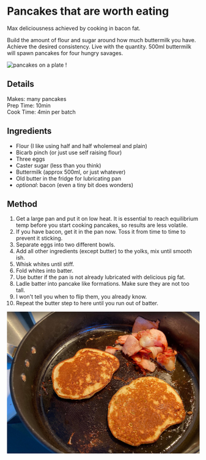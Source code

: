 # Pancakes that are worth eating

Max deliciousness achieved by cooking in bacon fat.

Build the amount of flour and sugar around how much buttermilk you have. Achieve the desired consistency. Live with the quantity. 500ml buttermilk will spawn pancakes for four hungry savages.

![pancakes on a plate !](./pictures/pancakes_plated.jpeg)

## Details
Makes: many pancakes\
Prep Time:  10min\
Cook Time:  4min per batch

## Ingredients
- Flour (I like using half and half wholemeal and plain)
- Bicarb pinch (or just use self raising flour)
- Three eggs
- Caster sugar (less than you think)
- Buttermilk (approx 500ml, or just whatever)
- Old butter in the fridge for lubricating pan
- *optional*: bacon (even a tiny bit does wonders)

## Method
1. Get a large pan and put it on low heat. It is essential to reach equilibrium temp before you start cooking pancakes, so results are less volatile.
1. If you have bacon, get it in the pan now. Toss it from time to time to prevent it sticking.
1. Separate eggs into two different bowls.
1. Add all other ingredients (except butter) to the yolks, mix until smooth ish.
1. Whisk whites until stiff.
1. Fold whites into batter.
1. Use butter if the pan is not already lubricated with delicious pig fat.
1. Ladle batter into pancake like formations. Make sure they are not too tall.
1. I won't tell you when to flip them, you already know.
1. Repeat the butter step to here until you run out of batter.

![mmm pancakes](./pictures/pancakes_cooking.jpg)
